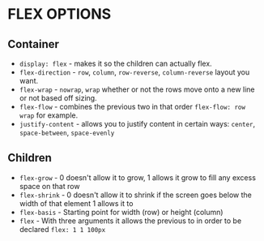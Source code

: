 # FLEX OPTIONS

## Container
* `display: flex` - makes it so the children can actually flex.
* `flex-direction` - `row`, `column`, `row-reverse`, `column-reverse` layout you want.
* `flex-wrap` - `nowrap`, `wrap` whether or not the rows move onto a new line or not based off sizing.
* `flex-flow` - combines the previous two in that order `flex-flow: row wrap` for example.
* `justify-content` - allows you to justify content in certain ways: `center`, `space-between`, `space-evenly`

## Children
* `flex-grow` - 0 doesn't allow it to grow, 1 allows it grow to fill any excess space on that row
* `flex-shrink` - 0 doesn't allow it to shrink if the screen goes below the width of that element 1 allows it to
* `flex-basis` - Starting point for width (row) or height (column)
* `flex` - With three arguments it allows the previous to in order to be declared `flex: 1 1 100px` 